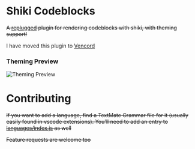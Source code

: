 # Shiki Codeblocks
~~A [replugged](https://github.com/replugged-org/replugged) plugin for rendering codeblocks with shiki, with theming support!~~

I have moved this plugin to [Vencord](https://github.com/Vendicated/Vencord)

### Theming Preview

![Theming Preview](https://i.imgur.com/brqzjHG.png)

# Contributing

~~If you want to add a language, find a TextMate Grammar file for it (usually easily found in vscode extensions). You'll need to add an entry to [languages/index.js](./languages/index.js) as well~~

~~Feature requests are welcome too~~

